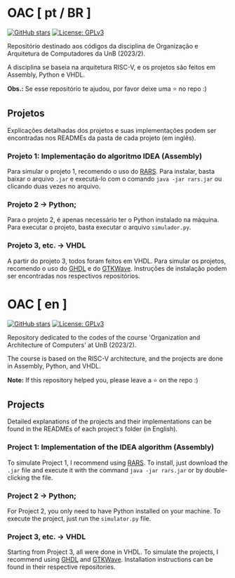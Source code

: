 # OAC [ pt / BR ]

[![GitHub stars](https://img.shields.io/github/stars/yantavares/OAC)](https://github.com/yantavares/OAC)
[![License: GPLv3](https://img.shields.io/badge/License-GPLv3-blue.svg)](https://www.GPLv3.org/licenses/gpl-3.0.en.html)

Repositório destinado aos códigos da disciplina de Organização e Arquitetura de Computadores da UnB (2023/2).

A disciplina se baseia na arquitetura RISC-V, e os projetos são feitos em Assembly, Python e VHDL.

**Obs.:** Se esse repositório te ajudou, por favor deixe uma :star: no repo :)

## Projetos

Explicações detalhadas dos projetos e suas implementações podem ser encontradas nos READMEs da pasta de cada projeto (em inglês).

### Projeto 1: Implementação do algoritmo IDEA (Assembly)

Para simular o projeto 1, recomendo o uso do [RARS](https://github.com/TheThirdOne/rars). Para instalar, basta baixar o arquivo `.jar` e executá-lo com o comando `java -jar rars.jar` ou clicando duas vezes no arquivo.

### Projeto 2 -> Python;

Para o projeto 2, é apenas necessário ter o Python instalado na máquina. Para executar o projeto, basta executar o arquivo `simulador.py`.

### Projeto 3, etc. -> VHDL

A partir do projeto 3, todos foram feitos em VHDL. Para simular os projetos, recomendo o uso do [GHDL](https://github.com/ghdl/ghdl) e do [GTKWave](http://gtkwave.sourceforge.net/). Instruções de instalação podem ser encontradas nos respectivos repositórios.

# OAC [ en ]

[![GitHub stars](https://img.shields.io/github/stars/yantavares/OAC)](https://github.com/yantavares/OAC)
[![License: GPLv3](https://img.shields.io/badge/License-GPLv3-blue.svg)](https://www.GPLv3.org/licenses/gpl-3.0.en.html)

Repository dedicated to the codes of the course 'Organization and Architecture of Computers' at UnB (2023/2).

The course is based on the RISC-V architecture, and the projects are done in Assembly, Python, and VHDL.

**Note:** If this repository helped you, please leave a :star: on the repo :)

## Projects

Detailed explanations of the projects and their implementations can be found in the READMEs of each project's folder (in English).

### Project 1: Implementation of the IDEA algorithm (Assembly)

To simulate Project 1, I recommend using [RARS](https://github.com/TheThirdOne/rars). To install, just download the `.jar` file and execute it with the command `java -jar rars.jar` or by double-clicking the file.

### Project 2 -> Python;

For Project 2, you only need to have Python installed on your machine. To execute the project, just run the `simulator.py` file.

### Project 3, etc. -> VHDL

Starting from Project 3, all were done in VHDL. To simulate the projects, I recommend using [GHDL](https://github.com/ghdl/ghdl) and [GTKWave](http://gtkwave.sourceforge.net/). Installation instructions can be found in their respective repositories.
